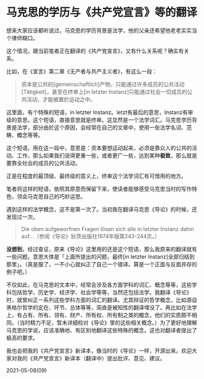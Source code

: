 # 马克思的学历与《共产党宣言》等的翻译

想来大家应该都听说过，马克思的学历背景是法学，他的父亲还希望他老老实实当个律师糊口。

这个情况，跟当前笔者正在翻译的《共产党宣言》，又有什么关系呢？确实有关系。

比如，在《宣言》第二章《无产者与共产主义者》，有这么一段：

> 资本是公共的[gemeinschaftlich]产物，只能通过许多成员的公共活动[Tätigkeit]，甚至在终审上[in letzter Instanz]只能通过社会一切成员的公共活动，才能被置於运动之中。

这里面，有个特殊的短语，in letzter Instanz。letzt有最后的意思，Instanz有审级的意思。这个短语，直接意思就是终审。这显然是一个法学词汇。马克思学历背景是法学，部分由於这个原因，会经常在自己的文章中，使用一些法学名词、范畴、概念等等。

这个短语，用在这一段中，意思是：资本要想运动起来，必须是靠众人的公共的活动、工作，那么如果我们说得更重一些，或者更广一些，达到某种**极致**，那么就是要靠全社会的成员的公共活动。

正是在程度的最顶级、最终级的意义上，终审这个法学词汇有可借用的地方。

笔者将这样的短语，依照其原意而保留下来，使读者能够感受马克思当时的写作特色，领会马克思自己的巧妙运思。

遇到这样的法学概念，这不是第一次了。当初我在翻译马克思《导论》的时候，还发现过一次。

> Die oben aufgeworfnen Fragen lösen sich alle in letzter Instanz dahin auf...（参阅《导论》狄茨出版社1974年版第243-244页。）

**没想到**，经过查证，原来《导论》这里用的还是这个短语，那么我原来的翻译就有一些问题。意思大体是「上面所提出的问题，最终[in letzter Instanz]全部归结到那里」。（真是服了，一不小心就纠正了自己一个错译。算是一个正面与反面并存的例子吧。）

不仅如此，在马克思的文本中，经常会涉及各方面学科的词汇、概念等等，这些学科包括哲学、历史学、经济学、社会学等等，当然还包括法学。我翻译《导论》时，就曾纠正一系列这些学科方面的词汇的翻译。尤其辩证的哲学概念，比如源自黑格尔哲学的定在、环节、总体等等，简直是被知性的翻译埋没了。再比如在法学上，有占有、所有、领有、财产、所有权、所有制之类的概念，他们的实质颇不相同。（当时精力不足，暂未详细校对《导论》里的这些相关概念。）为了更好地理解马克思的学说，应该准确地、有区别地翻译这些特殊的概念。这也对翻译者提出了极高的要求。

我也会把我的《共产党宣言》新译本，像当时的《导论》一样，开源出来。欢迎大家对我的《共产党宣言》新译本（翻译中）提出批评、意见、建议。

2021-05-08(09)